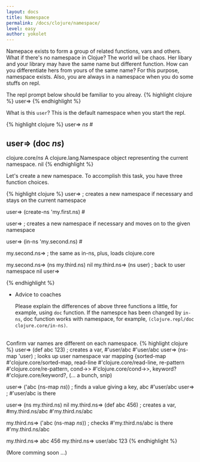 ```yaml
---
layout: docs
title: Namespace
permalink: /docs/clojure/namespace/
level: easy
author: yokolet
---
```


Namepace exists to form a group of related functions, vars and others.
What if there's no namespace in Clojue? The world wil be chaos.
Her libary and your library may have the same name but different function.
How can you differentiate hers from yours of the same name?
For this purpose, namespace exists.
Also, you are always in a namespace when you do some stuffs on repl.


The repl prompt below should be familiar to you alreay.
{% highlight clojure %}
user=>
{% endhighlight %}

What is this `user`? This is the default namespace when you start the repl.

{% highlight clojure %}
user=> *ns*
#<Namespace user>

user=> (doc *ns*)
-------------------------
clojure.core/*ns*
  A clojure.lang.Namespace object representing the current namespace.
nil
{% endhighlight %}


Let's create a new namespace. To accomplish this task, you have three function choices.

{% highlight clojure %}
user=> ; creates a new namespace if necessary and stays on the current namespace

user=> (create-ns 'my.first.ns)
#<Namespace my.first.ns>

user=> ; creates a new namespace if necessary and moves on to the given namespace

user=> (in-ns 'my.second.ns)
#<Namespace my.second.ns>

my.second.ns=> ; the same as in-ns, plus, loads clojure.core

my.second.ns=> (ns my.third.ns)
nil
my.third.ns=> (ns user) ; back to user namespace
nil
user=>

{% endhighlight %}

- Advice to coaches

    Please explain the differences of above three functions a little, for example, using `doc` function. If the namespce has been changed by `in-ns`, doc function works with namespace, for example,  `(clojure.repl/doc clojure.core/in-ns)`.

<br/>
Confirm var names are different on each namespace.
{% highlight clojure %}
user=> (def abc 123)  ; creates a var, #'user/abc
#'user/abc
user=> (ns-map 'user)  ; looks up user namespace var mapping
{sorted-map #'clojure.core/sorted-map, read-line #'clojure.core/read-line, re-pattern #'clojure.core/re-pattern, cond->> #'clojure.core/cond->>, keyword? #'clojure.core/keyword?, (... a bunch, snip)

user=> ('abc (ns-map *ns*))  ; finds a value giving a key, abc
#'user/abc
user=> ; #'user/abc is there

user=> (ns my.third.ns)
nil
my.third.ns=> (def abc 456) ; creates a var, #my.third.ns/abc
#'my.third.ns/abc

my.third.ns=> ('abc (ns-map *ns*)) ; checks #'my.third.ns/abc is there
#'my.third.ns/abc

my.third.ns=> abc
456
my.third.ns=> user/abc
123
{% endhighlight %}

(More comming soon ...)
